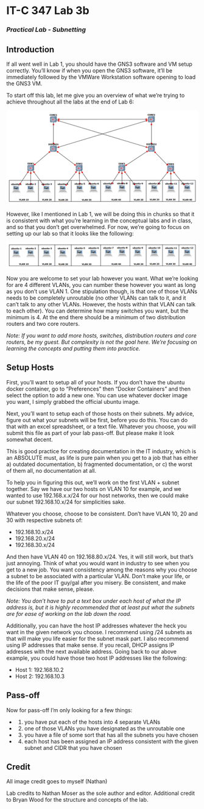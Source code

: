 # IT-C 347 Lab 3b
### *Practical Lab - Subnetting*
## Introduction

If all went well in Lab 1, you should have the GNS3 software and VM setup correctly. You’ll know if when you open the GNS3 software, it’ll be immediately followed by the VMWare Workstation software opening to load the GNS3 VM.

To start off this lab, let me give you an overview of what we’re trying to achieve throughout all the labs at the end of Lab 6:

![Completed Lab 6](/assets/images/lab3b/completed-lab.png "Completed Lab 6")
 
However, like I mentioned in Lab 1, we will be doing this in chunks so that it is consistent with what you’re learning in the conceptual labs and in class, and so that you don’t get overwhelmed. 
For now, we’re going to focus on setting up our lab so that it looks like the following:

![Starter Lab 3](/assets/images/lab3b/starter-lab.png "Starter Lab 3")
 
Now you are welcome to set your lab however you want. What we’re looking for are 4 different VLANs, you can number these however you want as long as you don’t use VLAN 1. One stipulation though, is that one of those VLANs needs to be completely unroutable (no other VLANs can talk to it, and it can’t talk to any other VLANs. However, the hosts within that VLAN can talk to each other). You can determine how many switches you want, but the minimum is 4. At the end there should be a minimum of two distribution routers and two core routers. 

*Note: If you want to add more hosts, switches, distribution routers and core routers, be my guest. But complexity is not the goal here. We’re focusing on learning the concepts and putting them into practice.*  

## Setup Hosts

First, you’ll want to setup all of your hosts. If you don’t have the ubuntu docker container, go to “Preferences” then “Docker Containers” and then select the option to add a new one. You can use whatever docker image you want, I simply grabbed the official ubuntu image.

Next, you’ll want to setup each of those hosts on their subnets. My advice, figure out what your subnets will be first, before you do this. You can do that with an excel spreadsheet, or a text file. Whatever you choose, you will submit this file as part of your lab pass-off. But please make it look somewhat decent.

This is good practice for creating documentation in the IT industry, which is an ABSOLUTE must, as life is pure pain when you get to a job that has either a) outdated documentation, b) fragmented documentation, or c) the worst of them all, no documentation at all.

To help you in figuring this out, we’ll work on the first VLAN + subnet together. Say we have our two hosts on VLAN 10 for example, and we wanted to use 192.168.x.x/24 for our host networks, then we could make our subnet 192.168.10.x/24 for simplicities sake.

Whatever you choose, choose to be consistent. Don’t have VLAN 10, 20 and 30 with respective subnets of:

-	192.168.10.x/24
-	192.168.20.x/24
-	192.168.30.x/24

And then have VLAN 40 on 192.168.80.x/24. Yes, it will still work, but that’s just annoying. Think of what you would want in industry to see when you get to a new job. You want consistency among the reasons why you choose a subnet to be associated with a particular VLAN. Don’t make your life, or the life of the poor IT guy/gal after you misery. Be consistent, and make decisions that make sense, please.

*Note: You don’t have to put a text box under each host of what the IP address is, but it is highly recommended that at least put what the subnets are for ease of working on the lab down the road.* 

Additionally, you can have the host IP addresses whatever the heck you want in the given network you choose. I recommend using /24 subnets as that will make you life easier for the subnet mask part. I also recommend using IP addresses that make sense. If you recall, DHCP assigns IP addresses with the next available address. Going back to our above example, you could have those two host IP addresses like the following:

-	Host 1: 192.168.10.2
-	Host 2: 192.168.10.3

## Pass-off

Now for pass-off I’m only looking for a few things:

-	1) you have put each of the hosts into 4 separate VLANs
-	2) one of those VLANs you have designated as the unroutable one
-	3) you have a file of some sort that has all the subnets you have chosen
-	4) each host has been assigned an IP address consistent with the given subnet and CIDR that you have chosen

## Credit

All image credit goes to myself (Nathan)

Lab credits to Nathan Moser as the sole author and editor. Additional credit to Bryan Wood for the structure and concepts of the lab.
